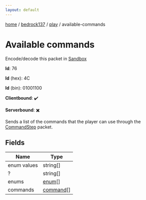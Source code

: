 ```yaml
---
layout: default
---
```


[home](/)  /  [bedrock137](/protocol/bedrock137)  /  [play](/protocol/bedrock137/play)  /  available-commands

# Available commands

Encode/decode this packet in [Sandbox](../../../sandbox/bedrock137#play.available_commands)

**Id**: 76

**Id** (hex): 4C

**Id** (bin): 01001100

**Clientbound**: ✔️

**Serverbound**: ✖️

Sends a list of the commands that the player can use through the [CommandStep](#play_command-step) packet.

## Fields

Name | Type
---|---
enum values | string[]
? | string[]
enums | [enum](/protocol/bedrock137/types/enum)[]
commands | [command](/protocol/bedrock137/types/command)[]
